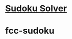 # [Sudoku Solver](https://www.freecodecamp.org/learn/quality-assurance/quality-assurance-projects/sudoku-solver)
# fcc-sudoku
